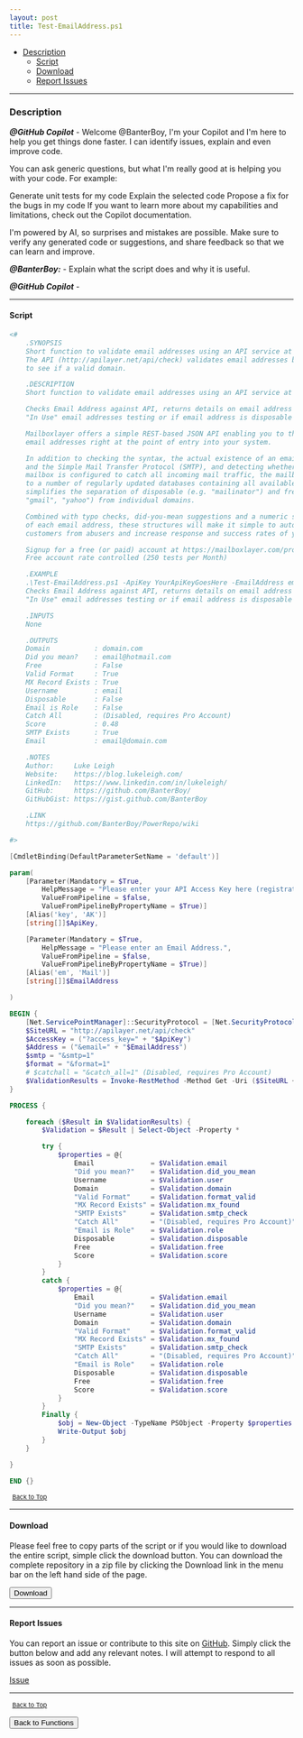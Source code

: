 ```yaml
---
layout: post
title: Test-EmailAddress.ps1
---
```


- [Description](#description)
  - [Script](#script)
  - [Download](#download)
  - [Report Issues](#report-issues)

---

### Description

**_@GitHub Copilot_** - Welcome @BanterBoy, I'm your Copilot and I'm here to help you get things done faster. I can identify issues, explain and even improve code.

You can ask generic questions, but what I'm really good at is helping you with your code. For example:

Generate unit tests for my code
Explain the selected code
Propose a fix for the bugs in my code
If you want to learn more about my capabilities and limitations, check out the Copilot documentation.

I'm powered by AI, so surprises and mistakes are possible. Make sure to verify any generated code or suggestions, and share feedback so that we can learn and improve.

**_@BanterBoy:_** - Explain what the script does and why it is useful.

**_@GitHub Copilot_** -

---

#### Script

```powershell
<#
    .SYNOPSIS
    Short function to validate email addresses using an API service at https://mailboxlayer.com
    The API (http://apilayer.net/api/check) validates email addresses based on format and tests
    to see if a valid domain.

    .DESCRIPTION
    Short function to validate email addresses using an API service at https://mailboxlayer.com

    Checks Email Address against API, returns details on email address validation and tests for
    "In Use" email addresses testing or if email address is disposable or if domain is valid

    Mailboxlayer offers a simple REST-based JSON API enabling you to thoroughly check and verify
    email addresses right at the point of entry into your system.

    In addition to checking the syntax, the actual existence of an email address using MX-Records
    and the Simple Mail Transfer Protocol (SMTP), and detecting whether or not the requested
    mailbox is configured to catch all incoming mail traffic, the mailboxlayer API is linked
    to a number of regularly updated databases containing all available email providers, which
    simplifies the separation of disposable (e.g. "mailinator") and free email addresses (e.g.
    "gmail", "yahoo") from individual domains.

    Combined with typo checks, did-you-mean suggestions and a numeric score reflecting the quality
    of each email address, these structures will make it simple to automatically filter "real"
    customers from abusers and increase response and success rates of your email campaigns.

    Signup for a free (or paid) account at https://mailboxlayer.com/product
    Free account rate controlled (250 tests per Month)

    .EXAMPLE
    .\Test-EmailAddress.ps1 -ApiKey YourApiKeyGoesHere -EmailAddress email@hotmail.com
    Checks Email Address against API, returns details on email address validation and tests for
    "In Use" email addresses testing or if email address is disposable or if domain is valid

    .INPUTS
    None

    .OUTPUTS
    Domain           : domain.com
    Did you mean?    : email@hotmail.com
    Free             : False
    Valid Format     : True
    MX Record Exists : True
    Username         : email
    Disposable       : False
    Email is Role    : False
    Catch All        : (Disabled, requires Pro Account)
    Score            : 0.48
    SMTP Exists      : True
    Email            : email@domain.com

    .NOTES
    Author:     Luke Leigh
    Website:    https://blog.lukeleigh.com/
    LinkedIn:   https://www.linkedin.com/in/lukeleigh/
    GitHub:     https://github.com/BanterBoy/
    GitHubGist: https://gist.github.com/BanterBoy

    .LINK
    https://github.com/BanterBoy/PowerRepo/wiki

#>

[CmdletBinding(DefaultParameterSetName = 'default')]

param(
    [Parameter(Mandatory = $True,
        HelpMessage = "Please enter your API Access Key here (registration is required to be issued an AccessKey)",
        ValueFromPipeline = $false,
        ValueFromPipelineByPropertyName = $True)]
    [Alias('key', 'AK')]
    [string[]]$ApiKey,

    [Parameter(Mandatory = $True,
        HelpMessage = "Please enter an Email Address.",
        ValueFromPipeline = $false,
        ValueFromPipelineByPropertyName = $True)]
    [Alias('em', 'Mail')]
    [string[]]$EmailAddress

)

BEGIN {
    [Net.ServicePointManager]::SecurityProtocol = [Net.SecurityProtocolType]::Tls12
    $SiteURL = "http://apilayer.net/api/check"
    $AccessKey = ("?access_key=" + "$ApiKey")
    $Address = ("&email=" + "$EmailAddress")
    $smtp = "&smtp=1"
    $format = "&format=1"
    # $catchall = "&catch_all=1" (Disabled, requires Pro Account)
    $ValidationResults = Invoke-RestMethod -Method Get -Uri ($SiteURL + $AccessKey + $Address + $smtp + $format + $catchall)
}

PROCESS {

    foreach ($Result in $ValidationResults) {
        $Validation = $Result | Select-Object -Property *

        try {
            $properties = @{
                Email              = $Validation.email
                "Did you mean?"    = $Validation.did_you_mean
                Username           = $Validation.user
                Domain             = $Validation.domain
                "Valid Format"     = $Validation.format_valid
                "MX Record Exists" = $Validation.mx_found
                "SMTP Exists"      = $Validation.smtp_check
                "Catch All"        = "(Disabled, requires Pro Account)" # $Validation.catch_all
                "Email is Role"    = $Validation.role
                Disposable         = $Validation.disposable
                Free               = $Validation.free
                Score              = $Validation.score
            }
        }
        catch {
            $properties = @{
                Email              = $Validation.email
                "Did you mean?"    = $Validation.did_you_mean
                Username           = $Validation.user
                Domain             = $Validation.domain
                "Valid Format"     = $Validation.format_valid
                "MX Record Exists" = $Validation.mx_found
                "SMTP Exists"      = $Validation.smtp_check
                "Catch All"        = "(Disabled, requires Pro Account)" # $Validation.catch_all
                "Email is Role"    = $Validation.role
                Disposable         = $Validation.disposable
                Free               = $Validation.free
                Score              = $Validation.score
            }
        }
        Finally {
            $obj = New-Object -TypeName PSObject -Property $properties
            Write-Output $obj
        }
    }

}

END {}
```

<span style="font-size:11px;"><a href="#"><i class="fas fa-caret-up" aria-hidden="true" style="color: white; margin-right:5px;"></i>Back to Top</a></span>

---

#### Download

Please feel free to copy parts of the script or if you would like to download the entire script, simple click the download button. You can download the complete repository in a zip file by clicking the Download link in the menu bar on the left hand side of the page.

<button class="btn" type="submit" onclick="window.open('/PowerShell/functions/Test-EmailAddress.ps1')">
    <i class="fa fa-cloud-download-alt">
    </i>
        Download
</button>

---

#### Report Issues

You can report an issue or contribute to this site on <a href="https://github.com/BanterBoy/scripts-blog/issues">GitHub</a>. Simply click the button below and add any relevant notes. I will attempt to respond to all issues as soon as possible.

<!-- Place this tag where you want the button to render. -->

<a class="github-button" href="https://github.com/BanterBoy/scripts-blog/issues/new?title=Test-EmailAddress.ps1&body=There is a problem with this function. Please find details below." data-show-count="true" aria-label="Issue BanterBoy/scripts-blog on GitHub">Issue</a>

---

<span style="font-size:11px;"><a href="#"><i class="fas fa-caret-up" aria-hidden="true" style="color: white; margin-right:5px;"></i>Back to Top</a></span>

<a href="/menu/_pages/functions.html">
    <button class="btn">
        <i class='fas fa-reply'>
        </i>
            Back to Functions
    </button>
</a>

[1]: http://ecotrust-canada.github.io/markdown-toc
[2]: https://github.com/googlearchive/code-prettify
